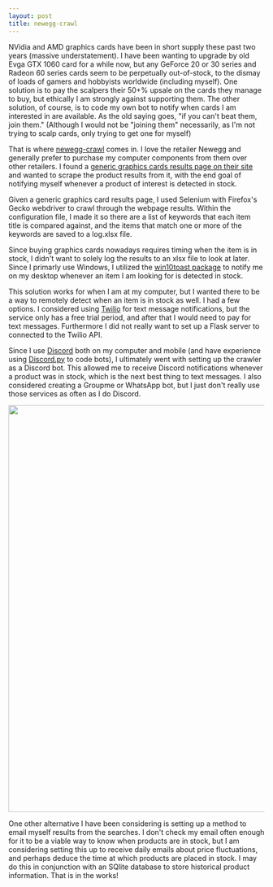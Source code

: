 ```yaml
---
layout: post
title: newegg-crawl
---
```


NVidia and AMD graphics cards have been in short supply these past two years (massive understatement). I have been wanting to upgrade by old Evga GTX 1060 card for a while now, but any GeForce 20 or 30 series and Radeon 60 series cards seem to be perpetually out-of-stock, to the dismay of loads of gamers and hobbyists worldwide (including myself). One solution is to pay the scalpers their 50+% upsale on the cards they manage to buy, but ethically I am strongly against supporting them. The other solution, of course, is to code my own bot to notify when cards I am interested in are available. As the old saying goes, "if you can't beat them, join them." (Although I would not be "joining them" necessarily, as I'm not trying to scalp cards, only trying to get one for myself)

That is where [newegg-crawl](https://github.com/tbrittain/newegg_crawl) comes in. I love the retailer Newegg and generally prefer to purchase my computer components from them over other retailers. I found a [generic graphics cards results page on their site](https://www.newegg.com/p/pl?N=100007709) and wanted to scrape the product results from it, with the end goal of notifying myself whenever a product of interest is detected in stock.

Given a generic graphics card results page, I used Selenium with Firefox's Gecko webdriver to crawl through the webpage results. Within the configuration file, I made it so there are a list of keywords that each item title is compared against, and the items that match one or more of the keywords are saved to a log.xlsx file.

Since buying graphics cards nowadays requires timing when the item is in stock, I didn't want to solely log the results to an xlsx file to look at later. Since I primarly use Windows, I utilized the [win10toast package](https://pypi.org/project/win10toast/) to notify me on my desktop whenever an item I am looking for is detected in stock.

This solution works for when I am at my computer, but I wanted there to be a way to remotely detect when an item is in stock as well. I had a few options. I considered using [Twilio](https://www.twilio.com/) for text message notifications, but the service only has a free trial period, and after that I would need to pay for text messages. Furthermore I did not really want to set up a Flask server to connected to the Twilio API.

Since I use [Discord](https://discord.com/) both on my computer and mobile (and have experience using [Discord.py](https://github.com/Rapptz/discord.py) to code bots), I ultimately went with setting up the crawler as a Discord bot. This allowed me to receive Discord notifications whenever a product was in stock, which is the next best thing to text messages. I also considered creating a Groupme or WhatsApp bot, but I just don't really use those services as often as I do Discord.

[<img src="{{ site.baseurl }}/images/newegg-crawler/discord.jpg" style="width: 800px;"/>](https://tbrittain.com/newegg-crawl/)

One other alternative I have been considering is setting up a method to email myself results from the searches. I don't check my email often enough for it to be a viable way to know when products are in stock, but I am considering setting this up to receive daily emails about price fluctuations, and perhaps deduce the time at which products are placed in stock. I may do this in conjunction with an SQlite database to store historical product information. That is in the works!
